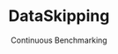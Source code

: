 ---
layout: default
title: DataSkipping
subtitle: Continuous Benchmarking
selected: Micro
expanded: Benchmarking
benchmark: /individual_results/DataSkipping.html
---